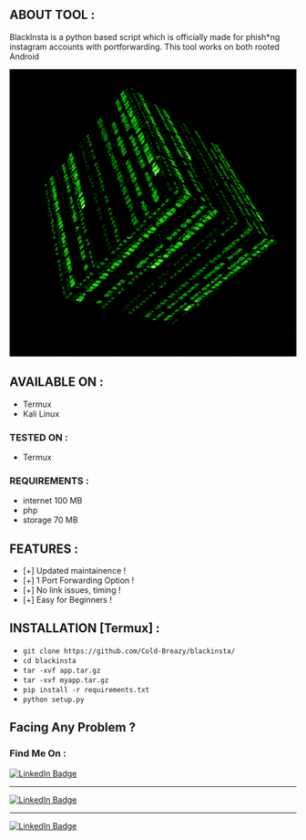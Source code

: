 ## ABOUT TOOL :

BlackInsta is a python based script which is officially made for phish*ng instagram accounts with portforwarding. This tool works on both rooted Android 

![](icegif-174.gif)

## AVAILABLE ON :

* Termux
* Kali Linux
### TESTED ON :

* Termux

### REQUIREMENTS :
* internet 100 MB
* php
* storage 70 MB

## FEATURES :
* [+] Updated maintainence !
* [+] 1 Port Forwarding Option !
* [+] No link issues, timing !
* [+] Easy for Beginners !

## INSTALLATION [Termux] :

* ` git clone https://github.com/Cold-Breazy/blackinsta/ `
* ` cd blackinsta `
* ` tar -xvf app.tar.gz `
* ` tar -xvf myapp.tar.gz `
* ` pip install -r requirements.txt `
* ` python setup.py ` 

## Facing Any Problem ?
### Find Me On :

<div id="badges">
<a href="https://instagram.com/permanentblank/">
    <img src="https://img.shields.io/badge/Instagram-orange?style=for-the-badge&logo=instagram&logoColor=white" alt="LinkedIn Badge"/>
  </a> <hr>
<a href="https://wa.me/+27847611848">
    <img src="https://img.shields.io/badge/Whatsapp-green?style=for-the-badge&logo=whatsapp&logoColor=white" alt="LinkedIn Badge"/>
  </a> <hr>
<a href="https://www.facebook.com/profile.php?id=100077902412542/">
    <img src="https://img.shields.io/badge/Facebook-blue?style=for-the-badge&logo=facebook&logoColor=white" alt="LinkedIn Badge"/>
  </a>
  </div>

